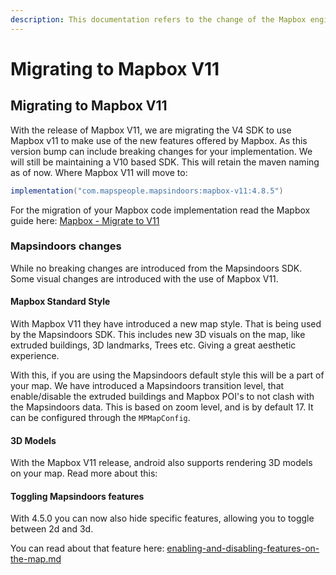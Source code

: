 ```yaml
---
description: This documentation refers to the change of the Mapbox engine in 4.5.0
---
```


# Migrating to Mapbox V11

## Migrating to Mapbox V11

With the release of Mapbox V11, we are migrating the V4 SDK to use Mapbox v11 to make use of the new features offered by Mapbox. As this version bump can include breaking changes for your implementation. We will still be maintaining a V10 based SDK. This will retain the maven naming as of now. Where Mapbox V11 will move to:

```gradle
implementation("com.mapspeople.mapsindoors:mapbox-v11:4.8.5")
```

For the migration of your Mapbox code implementation read the Mapbox guide here:  [Mapbox - Migrate to V11](https://docs.mapbox.com/android/maps/guides/migrate-to-v11/)

### Mapsindoors changes

While no breaking changes are introduced from the Mapsindoors SDK. Some visual changes are introduced with the use of Mapbox V11.

#### Mapbox Standard Style

With Mapbox V11 they have introduced a new map style. That is being used by the Mapsindoors SDK. This includes new 3D visuals on the map, like extruded buildings, 3D landmarks, Trees etc. Giving a great aesthetic experience.

With this, if you are using the Mapsindoors default style this will be a part of your map. We have introduced a Mapsindoors transition level, that enable/disable the extruded buildings and Mapbox POI's to not clash with the Mapsindoors data. This is based on zoom level, and is by default 17. It can be configured through the `MPMapConfig`.

#### 3D Models

With the Mapbox V11 release, android also supports rendering 3D models on your map. Read more about this:

#### Toggling Mapsindoors features

With 4.5.0 you can now also hide specific features, allowing you to toggle between 2d and 3d.

You can read about that feature here: [enabling-and-disabling-features-on-the-map.md](../../displaying-objects/enabling-and-disabling-features-on-the-map.md "mention")

